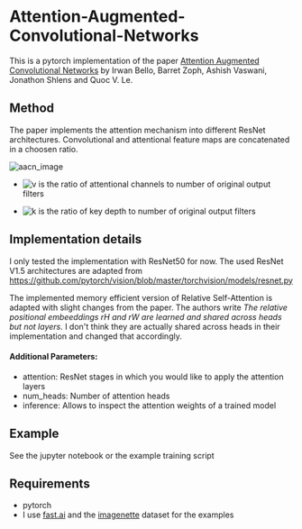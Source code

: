 # Attention-Augmented-Convolutional-Networks
This is a pytorch implementation of the paper [Attention Augmented Convolutional Networks](https://arxiv.org/abs/1904.09925 "Attention Augmented Convolutional Networks") by Irwan Bello, Barret Zoph, Ashish Vaswani, Jonathon Shlens and Quoc V. Le.

## Method
The paper implements the attention mechanism into different ResNet architectures. Convolutional and attentional feature maps are concatenated in a choosen ratio.

![aacn_image](https://user-images.githubusercontent.com/19909320/119885192-cd15e900-bf31-11eb-985b-be4e09ac9a4c.png)

*  ![v](https://user-images.githubusercontent.com/19909320/119885127-b40d3800-bf31-11eb-8165-1b12a739179f.png) 
is the ratio of attentional channels to number of original output filters

* ![k](https://user-images.githubusercontent.com/19909320/119885316-f9316a00-bf31-11eb-96e4-97134fc0dfb1.png) 
is the ratio of key depth to number of original output filters

## Implementation details
I only tested the implementation with ResNet50 for now. The used ResNet V1.5 architectures are adapted from https://github.com/pytorch/vision/blob/master/torchvision/models/resnet.py

The implemented memory efficient version of Relative Self-Attention is adapted with slight changes from the paper. The authors write *The relative positional embeeddings rH and rW are learned and shared across heads but not layers.* I don't think they are actually shared across heads in their implementation and changed that accordingly.

#### Additional Parameters:
- attention: ResNet stages in which you would like to apply the attention layers
- num_heads: Number of attention heads
- inference: Allows to inspect the attention weights of a trained model

## Example
See the jupyter notebook or the example training script

## Requirements
- pytorch
- I use [fast.ai](https://www.fast.ai/) and the [imagenette](https://github.com/fastai/imagenette) dataset for the examples